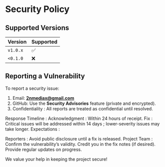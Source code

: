 # Security Policy  

## Supported Versions   
| Version | Supported          |  
| ------- | ------------------ |  
| `v1.0.x` | :white_check_mark: | *(Under active development)* |
| `<0.1.0` | :x: | *(Not yet released)* |


## Reporting a Vulnerability  
To report a security issue:  
1. Email: **2nmediax@gmail.com**  
2. GitHub: Use the **Security Advisories** feature (private and encrypted).  
3. Confidentiality : All reports are treated as confidential until resolved.

Response Timeline :
Acknowledgment : Within 24 hours of receipt.
Fix : Critical issues will be addressed within 14 days ; lower-severity issues may take longer.
Expectations :

Reporters : Avoid public disclosure until a fix is released.
Project Team :
Confirm the vulnerability’s validity.
Credit you in the fix notes (if desired).
Provide regular updates on progress.

We value your help in keeping the project secure!  
